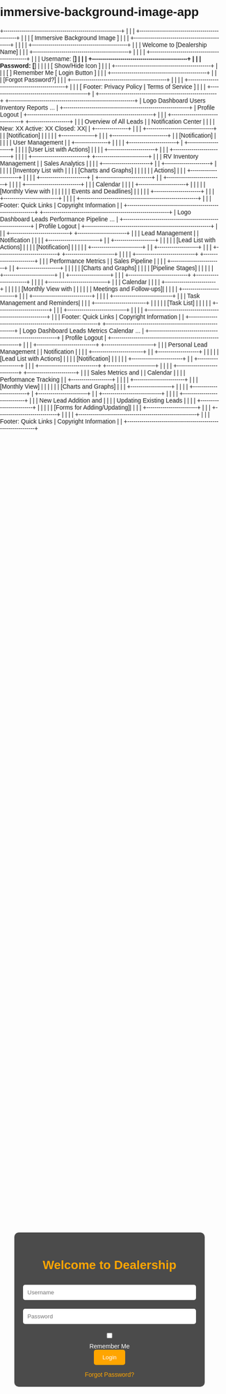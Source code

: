 # immersive-background-image-app

+----------------------------------------------------------+
|                                                          |
|    +-----------------------------------------------+     |
|    |          [ Immersive Background Image ]       |     |
|    +-----------------------------------------------+     |
|                                                          |
|    +-----------------------------------------------+     |
|    |          Welcome to [Dealership Name]         |     |
|    +-----------------------------------------------+     |
|                                                          |
|    +-----------------------------------------------+     |
|    |   Username:  [__________________________]     |     |
|    +-----------------------------------------------+     |
|    |   Password:  [__________________________]     |     |
|    |        [ Show/Hide Icon ]                     |     |
|    +-----------------------------------------------+     |
|    |   [ ] Remember Me       [ Login Button ]      |     |
|    +-----------------------------------------------+     |
|    |         [Forgot Password?]                    |     |
|    +-----------------------------------------------+     |
|                                                          |
|    +-----------------------------------------------+     |
|    | [ Footer: Privacy Policy | Terms of Service ] |     |
|    +-----------------------------------------------+     |
+----------------------------------------------------------+
+--------------------------------------------------------------+
| Logo           Dashboard   Users   Inventory   Reports   ... |
+--------------------------------------------------------------+
| Profile                                               Logout |
+--------------------------------------------------------------+
|                                                              |
| +---------------------------------+   +--------------------+ |
| |       Overview of All Leads     |   | Notification Center | |
| |  New: XX  Active: XX  Closed: XX|   | +----------------+  | |
| +---------------------------------+   | | [Notification] |  | |
|                                       | +----------------+  | |
| +---------------------------+         | | [Notification] |  | |
| |     User Management       |         | +----------------+  | |
| | +-----------------------+ |         +--------------------+ |
| | | [User List with Actions] |                             |
| | +-----------------------+ |                             |
| +---------------------------+                             |
|                                                              |
| +---------------------------+   +--------------------------+ |
| |  RV Inventory Management  |   |     Sales Analytics      | |
| | +-----------------------+ |   | +----------------------+ | |
| | | [Inventory List with   | |   | | [Charts and Graphs]  | | |
| | |  Actions]              | |   | +----------------------+ | |
| | +-----------------------+ |   +--------------------------+ |
| +---------------------------+                             |
|                                                              |
| +---------------------------+                             |
| |          Calendar          |                             |
| | +-----------------------+ |                             |
| | | [Monthly View with    | |                             |
| | |  Events and Deadlines] | |                             |
| | +-----------------------+ |                             |
| +---------------------------+                             |
|                                                              |
| +----------------------------------------------------------+ |
| | Footer: Quick Links | Copyright Information             | |
+--------------------------------------------------------------+
+--------------------------------------------------------------+
| Logo           Dashboard   Leads   Performance   Pipeline   ... |
+--------------------------------------------------------------+
| Profile                                               Logout |
+--------------------------------------------------------------+
|                                                              |
| +-----------------------------+   +------------------------+ |
| |        Lead Management       |   |      Notification      | |
| | +-------------------------+ |   | +--------------------+ | |
| | | [Lead List with Actions] | |   | | [Notification]    | | |
| | +-------------------------+ |   | +--------------------+ | |
| +-----------------------------+   +------------------------+ |
|                                                              |
| +-----------------------------+   +------------------------+ |
| |     Performance Metrics      |   |   Sales Pipeline       | |
| | +-------------------------+ |   | +--------------------+ | |
| | | [Charts and Graphs]      | |   | | [Pipeline Stages]  | | |
| | +-------------------------+ |   | +--------------------+ | |
| +-----------------------------+   +------------------------+ |
|                                                              |
| +-----------------------------+                             |
| |          Calendar            |                             |
| | +-------------------------+ |                             |
| | | [Monthly View with      | |                             |
| | |  Meetings and Follow-ups]| |                             |
| | +-------------------------+ |                             |
| +-----------------------------+                             |
|                                                              |
| +-----------------------------+                             |
| | Task Management and Reminders|                             |
| | +-------------------------+ |                             |
| | | [Task List]             | |                             |
| | +-------------------------+ |                             |
| +-----------------------------+                             |
|                                                              |
| +----------------------------------------------------------+ |
| | Footer: Quick Links | Copyright Information             | |
+--------------------------------------------------------------+
+--------------------------------------------------------------+
| Logo           Dashboard   Leads   Metrics   Calendar   ...  |
+--------------------------------------------------------------+
| Profile                                               Logout |
+--------------------------------------------------------------+
|                                                              |
| +-----------------------------+   +------------------------+ |
| |     Personal Lead Management |   |      Notification      | |
| | +-------------------------+ |   | +--------------------+ | |
| | | [Lead List with Actions] | |   | | [Notification]    | | |
| | +-------------------------+ |   | +--------------------+ | |
| +-----------------------------+   +------------------------+ |
|                                                              |
| +-----------------------------+   +------------------------+ |
| |     Sales Metrics and        |   |      Calendar           | |
| |      Performance Tracking    |   | +--------------------+ | |
| | +-------------------------+ |   | | [Monthly View]     | | |
| | | [Charts and Graphs]      | |   | +--------------------+ | |
| | +-------------------------+ |   +------------------------+ |
| +-----------------------------+                             |
|                                                              |
| +-----------------------------+                             |
| |   New Lead Addition and      |                             |
| |      Updating Existing Leads |                             |
| | +-------------------------+ |                             |
| | | [Forms for Adding/Updating]|                             |
| | +-------------------------+ |                             |
| +-----------------------------+                             |
|                                                              |
| +----------------------------------------------------------+ |
| | Footer: Quick Links | Copyright Information             | |
+--------------------------------------------------------------+
<!DOCTYPE html>
<html lang="en">
<head>
    <meta charset="UTF-8">
    <meta name="viewport" content="width=device-width, initial-scale=1.0">
    <title>RV Dealership App</title>
    <style>
        body {
            font-family: Arial, sans-serif;
            margin: 0;
            padding: 0;
        }
        .login-page {
            background: url('your-image-url.jpg') no-repeat center center fixed;
            background-size: cover;
            display: flex;
            justify-content: center;
            align-items: center;
            height: 100vh;
            color: #fff;
        }
        .login-container {
            background: rgba(0, 0, 0, 0.7);
            padding: 20px;
            border-radius: 10px;
            text-align: center;
        }
        .login-container h1 {
            color: #ffa500;
        }
        .login-container input {
            width: 100%;
            padding: 10px;
            margin: 10px 0;
            border-radius: 5px;
            border: none;
        }
        .login-container button {
            padding: 10px 20px;
            border: none;
            border-radius: 5px;
            background: #ffa500;
            color: #fff;
            cursor: pointer;
        }
        .login-container a {
            color: #ffa500;
            text-decoration: none;
        }
        .navbar {
            display: flex;
            justify-content: space-between;
            background-color: #444;
            padding: 10px;
            color: #fff;
        }
        .navbar a {
            color: #ffa500;
            text-decoration: none;
            margin: 0 10px;
        }
        .main-content {
            display: flex;
            padding: 20px;
        }
        .sidebar {
            width: 250px;
            background-color: #222;
            padding: 20px;
            color: #fff;
        }
        .content {
            flex: 1;
            padding: 20px;
        }
        .card {
            background-color: #555;
            padding: 20px;
            margin-bottom: 20px;
            border-radius: 10px;
        }
        /* High-tech Calendar Button */
        .calendar-button {
            padding: 15px 30px;
            background-color: #00ff00;
            color: #000;
            border: none;
            border-radius: 10px;
            cursor: pointer;
            font-size: 16px;
            transition: background-color 0.3s;
            box-shadow: 0 0 10px #00ff00;
        }
        .calendar-button:hover {
            background-color: #00cc00;
            box-shadow: 0 0 20px #00cc00;
        }
        /* Calendar Modal */
        .calendar-modal {
            display: none;
            position: fixed;
            top: 50%;
            left: 50%;
            transform: translate(-50%, -50%);
            background: #fff;
            color: #000;
            padding: 20px;
            border-radius: 10px;
            box-shadow: 0 0 10px rgba(0, 0, 0, 0.3);
            z-index: 1000;
        }
        .calendar-modal h2 {
            margin-top: 0;
        }
        .calendar-modal button {
            margin-top: 10px;
            padding: 10px 20px;
            border: none;
            border-radius: 5px;
            background: #ffa500;
            color: #fff;
            cursor: pointer;
        }
        .modal-overlay {
            display: none;
            position: fixed;
            top: 0;
            left: 0;
            width: 100%;
            height: 100%;
            background: rgba(0, 0, 0, 0.5);
            z-index: 999;
        }
    </style>
</head>
<body>
    <!-- Login Page -->
    <div class="login-page">
        <div class="login-container">
            <h1>Welcome to Dealership</h1>
            <form>
                <input type="text" placeholder="Username" required>
                <input type="password" placeholder="Password" required>
                <div>
                    <input type="checkbox" id="remember-me">
                    <label for="remember-me">Remember Me</label>
                </div>
                <button type="submit">Login</button>
            </form>
            <a href="#">Forgot Password?</a>
        </div>
    </div>

    <!-- Admin Dashboard -->
    <div class="navbar">
        <div>
            <a href="#">Dashboard</a>
            <a href="#">Users</a>
            <a href="#">Inventory</a>
            <a href="#">Reports</a>
        </div>
        <div>
            <a href="#">Profile</a>
            <a href="#">Logout</a>
        </div>
    </div>
    <div class="main-content">
        <div class="sidebar">
            <div class="card">
                <h2>Leads Overview</h2>
                <p>New: XX</p>
                <p>Active: XX</p>
                <p>Closed: XX</p>
            </div>
        </div>
        <div class="content">
            <div class="card">
                <h2>User Management</h2>
                <p>[User List with Actions]</p>
            </div>
            <div class="card">
                <h2>RV Inventory Management</h2>
                <p>[Inventory List with Actions]</p>
            </div>
            <div class="card">
                <h2>Sales Analytics and Reports</h2>
                <p>[Charts and Graphs]</p>
            </div>
            <div class="card">
                <h2>Calendar</h2>
                <button class="calendar-button" onclick="openCalendar()">Open Calendar</button>
            </div>
            <div class="card">
                <h2>Notification Center</h2>
                <p>[Notifications]</p>
            </div>
        </div>
    </div>

    <!-- Sales Manager Dashboard -->
    <div class="navbar">
        <div>
            <a href="#">Dashboard</a>
            <a href="#">Leads</a>
            <a href="#">Performance</a>
            <a href="#">Pipeline</a>
        </div>
        <div>
            <a href="#">Profile</a>
            <a href="#">Logout</a>
        </div>
    </div>
    <div class="main-content">
        <div class="sidebar">
            <div class="card">
                <h2>Lead Management</h2>
                <p>[Lead List with Actions]</p>
            </div>
        </div>
        <div class="content">
            <div class="card">
                <h2>Performance Metrics</h2>
                <p>[Charts and Graphs]</p>
            </div>
            <div class="card">
                <h2>Sales Pipeline</h2>
                <p>[Pipeline Stages]</p>
            </div>
            <div class="card">
                <h2>Calendar</h2>
                <button class="calendar-button" onclick="openCalendar()">Open Calendar</button>
            </div>
            <div class="card">
                <h2>Task Management and Reminders</h2>
                <p>[Task List]</p>
            </div>
            <div class="card">
                <h2>Sales Targets and Achievements</h2>
                <p>[Progress Bars and Metrics]</p>
            </div>
            <div class="card">
                <h2>Notification Center</h2>
                <p>[Notifications]</p>
            </div>
        </div>
    </div>

    <!-- Salesman Dashboard -->
    <div class="navbar">
        <div>
            <a href="#">Dashboard</a>
            <a href="#">Leads</a>
            <a href="#">Metrics</a>
            <a href="#">Calendar</a>
        </div>
        <div>
            <a href="#">Profile</a>
            <a href="#">Logout</a>
        </div>
    </div>
    <div class="main-content">
        <div class="sidebar">
            <div class="card">
                <h2>Personal Lead Management</h2>
                <p>[Lead List with Actions]</p>
            </div>
        </div>
        <div class="content">
            <div class="card">
                <h2>Sales Metrics and Performance Tracking</h2>
                <p>[Charts and Graphs]</p>
            </div>
            <div class="card">
                <h2>Calendar</h2>
                <button class="calendar-button" onclick="openCalendar()">Open Calendar</button>
            </div>
            <div class="card">
                <h2>New Lead Addition and Updating Existing Leads</h2>
                <p>[Forms for Adding/Updating]</p>
            </div>
            <div class="card">
                <h2>Notification Center</h2>
                <p>[Notifications]</p>
            </div>
        </div>
    </
    </div>
    <!-- Salesman Dashboard Continued -->
    <div class="content">
        <div class="card">
            <h2>Sales Metrics and Performance Tracking</h2>
            <p>[Charts and Graphs]</p>
        </div>
        <div class="card">
            <h2>Calendar</h2>
            <button class="calendar-button" onclick="openCalendar()">Open Calendar</button>
        </div>
        <div class="card">
            <h2>New Lead Addition and Updating Existing Leads</h2>
            <p>[Forms for Adding/Updating]</p>
        </div>
        <div class="card">
            <h2>Notification Center</h2>
            <p>[Notifications]</p>
        </div>
    </div>

    <!-- Calendar Modal -->
    <div class="modal-overlay" id="modal-overlay"></div>
    <div class="calendar-modal" id="calendar-modal">
        <h2>Calendar</h2>
        <div id="calendar"></div>
        <button onclick="saveCalendar()">Save</button>
        <button onclick="closeCalendar()">Close</button>
    </div>

    <script>
        function openCalendar() {
            document.getElementById('calendar-modal').style.display = 'block';
            document.getElementById('modal-overlay').style.display = 'block';
        }

        function closeCalendar() {
            document.getElementById('calendar-modal').style.display = 'none';
            document.getElementById('modal-overlay').style.display = 'none';
        }

        function saveCalendar() {
            // Add logic to save calendar events
            closeCalendar();
        }
    </script>
</body>
</html>


## Collaborate with GPT Engineer

This is a [gptengineer.app](https://gptengineer.app)-synced repository 🌟🤖

Changes made via gptengineer.app will be committed to this repo.

If you clone this repo and push changes, you will have them reflected in the GPT Engineer UI.

## Tech stack

This project is built with React and Chakra UI.

- Vite
- React
- Chakra UI

## Setup

```sh
git clone https://github.com/GPT-Engineer-App/immersive-background-image-app.git
cd immersive-background-image-app
npm i
```

```sh
npm run dev
```

This will run a dev server with auto reloading and an instant preview.

## Requirements

- Node.js & npm - [install with nvm](https://github.com/nvm-sh/nvm#installing-and-updating)
